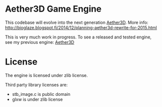 # Aether3D Game Engine
This codebase will evolve into the next generation [Aether3D](http://twiren.kapsi.fi/aether3d.html "Aether3D"). More info: http://bioglaze.blogspot.fi/2014/12/planning-aether3d-rewrite-for-2015.html

This is very much work in progress. To see a released and tested engine, see my previous engine: [Aether3D](http://twiren.kapsi.fi/aether3d.html "Aether3D")

# License

The engine is licensed under zlib license.

Third party library licenses are:

  - stb_image.c is public domain
  - glxw is under zlib license
